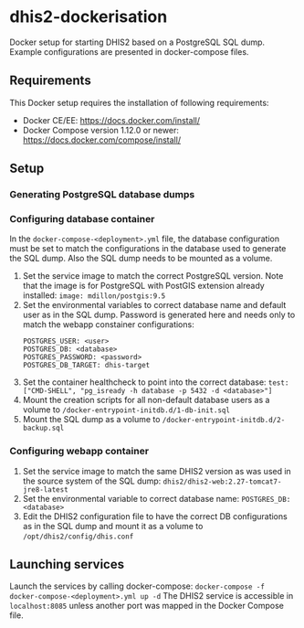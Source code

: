 # dhis2-dockerisation
Docker setup for starting DHIS2 based on a PostgreSQL SQL dump. Example configurations are presented in docker-compose files.

## Requirements
This Docker setup requires the installation of following requirements:
 - Docker CE/EE: https://docs.docker.com/install/
 - Docker Compose version 1.12.0 or newer: https://docs.docker.com/compose/install/


## Setup

### Generating PostgreSQL database dumps

### Configuring database container
 In the `docker-compose-<deployment>.yml` file, the database configuration must be set to match the configurations in the database used to generate the SQL dump. Also the SQL dump needs to be mounted as a volume.
1. Set the service image to match the correct PostgreSQL version. Note that the image is for PostgreSQL with PostGIS extension already installed:
`image: mdillon/postgis:9.5`
2. Set the environmental variables to correct database name and default user as in the SQL dump. Password is generated here and needs only to match the webapp constainer configurations:
	```
	POSTGRES_USER: <user>
	POSTGRES_DB: <database>
	POSTGRES_PASSWORD: <password>
	POSTGRES_DB_TARGET: dhis-target
	```
3. Set the container healthcheck to point into the correct database:
`test: ["CMD-SHELL", "pg_isready -h database -p 5432 -d <database>"]`
4. Mount the creation scripts for all non-default database users as a volume to `/docker-entrypoint-initdb.d/1-db-init.sql`
5. Mount the SQL dump as a volume to `/docker-entrypoint-initdb.d/2-backup.sql`

### Configuring webapp container
1. Set the service image to match the same DHIS2 version as was used in the source system of the SQL dump:
`dhis2/dhis2-web:2.27-tomcat7-jre8-latest`
2. Set the environmental variable to correct database name:
`POSTGRES_DB: <database>`
4. Edit the DHIS2 configuration file to have the correct DB configurations as in the SQL dump and mount it as a volume to `/opt/dhis2/config/dhis.conf`


## Launching services
Launch the services by calling docker-compose:
`docker-compose -f docker-compose-<deployment>.yml up -d`
The DHIS2 service is accessible in `localhost:8085` unless another port was mapped in the Docker Compose file.
